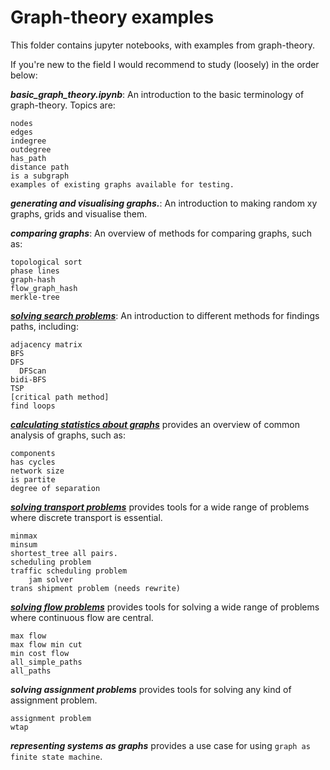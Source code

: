 # Graph-theory examples

This folder contains jupyter notebooks, with examples from
graph-theory.

If you're new to the field I would recommend to study (loosely)
in the order below:

***basic_graph_theory.ipynb***: An introduction to the basic 
terminology of graph-theory. Topics are:

	nodes
	edges
	indegree
	outdegree
	has_path
	distance path
	is a subgraph
	examples of existing graphs available for testing.

***generating and visualising graphs.***: An introduction
to making random xy graphs, grids and visualise them.

***comparing graphs***: An overview of methods for comparing 
graphs, such as:

    topological sort
	phase lines
	graph-hash
	flow_graph_hash
	merkle-tree


***[solving search problems](solving%20search%20problems.ipynb)***: An introduction to different
methods for findings paths, including:

	adjacency matrix
	BFS
	DFS
      DFScan
	bidi-BFS
	TSP
	[critical path method]
	find loops

***[calculating statistics about graphs](statistics%20on%20graphs.ipynb)*** provides an overview
of common analysis of graphs, such as:

	components
	has cycles
	network size
	is partite
	degree of separation


***[solving transport problems](solving%20search%20problems.ipynb)*** provides tools for a wide range 
of problems where discrete transport is essential.

	minmax
	minsum
	shortest_tree all pairs.
	scheduling problem
	traffic scheduling problem
		jam solver
	trans shipment problem (needs rewrite)


***[solving flow problems](solving%20flow%20problems.ipynb)*** provides tools for solving a 
wide range of problems where continuous flow are central.

	max flow
	max flow min cut
	min cost flow
	all_simple_paths
	all_paths
	

***solving assignment problems*** provides tools for solving
any kind of assignment problem.

	assignment problem
	wtap 


***representing systems as graphs*** provides a use case
for using `graph as finite state machine`.



